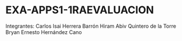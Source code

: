 # EXA-APPS1-1RAEVALUACION

Integrantes:
Carlos Isai Herrera Barrón
Hiram Abiv Quintero de la Torre
Bryan Ernesto Hernández Cano
